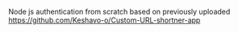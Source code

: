 Node js authentication from scratch based on previously uploaded https://github.com/Keshavo-o/Custom-URL-shortner-app
